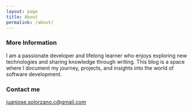 ```yaml
---
layout: page
title: About
permalink: /about/
---
```


### More Information

I am a passionate developer and lifelong learner who enjoys exploring new technologies and sharing knowledge through writing. This blog is a space where I document my journey, projects, and insights into the world of software development.

### Contact me

[juanjose.solorzano.c@gmail.com](mailto:juanjose.solorzano.c@gmail.com)
